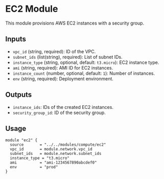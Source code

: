 # EC2 Module

This module provisions AWS EC2 instances with a security group.

## Inputs
- `vpc_id` (string, required): ID of the VPC.
- `subnet_ids` (list(string), required): List of subnet IDs.
- `instance_type` (string, optional, default: `t3.micro`): EC2 instance type.
- `ami` (string, required): AMI ID for EC2 instances.
- `instance_count` (number, optional, default: `1`): Number of instances.
- `env` (string, required): Deployment environment.

## Outputs
- `instance_ids`: IDs of the created EC2 instances.
- `security_group_id`: ID of the security group.

## Usage
```hcl
module "ec2" {
  source       = "../../modules/compute/ec2"
  vpc_id       = module.network.vpc_id
  subnet_ids   = module.network.subnet_ids
  instance_type = "t3.micro"
  ami          = "ami-1234567890abcdef0"
  env          = "prod"
}